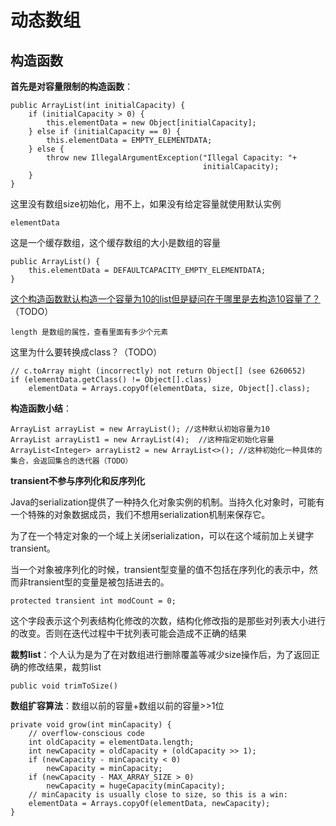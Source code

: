 # 动态数组

## 构造函数

**首先是对容量限制的构造函数**：

```
public ArrayList(int initialCapacity) {
    if (initialCapacity > 0) {
        this.elementData = new Object[initialCapacity];
    } else if (initialCapacity == 0) {
        this.elementData = EMPTY_ELEMENTDATA;
    } else {
        throw new IllegalArgumentException("Illegal Capacity: "+
                                           initialCapacity);
    }
}
```

这里没有数组size初始化，用不上，如果没有给定容量就使用默认实例

```
elementData
```

这是一个缓存数组，这个缓存数组的大小是数组的容量

```
public ArrayList() {
    this.elementData = DEFAULTCAPACITY_EMPTY_ELEMENTDATA;
}
```

<u>这个构造函数默认构造一个容量为10的list但是疑问在于哪里是去构造10容量了？</u>（TODO）

```
length 是数组的属性，查看里面有多少个元素
```

这里为什么要转换成class？（TODO）

```
// c.toArray might (incorrectly) not return Object[] (see 6260652)
if (elementData.getClass() != Object[].class)
    elementData = Arrays.copyOf(elementData, size, Object[].class);
```

**构造函数小结**：

```
ArrayList arrayList = new ArrayList(); //这种默认初始容量为10
ArrayList arrayList1 = new ArrayList(4);  //这种指定初始化容量
ArrayList<Integer> arrayList2 = new ArrayList<>(); //这种初始化一种具体的集合，会返回集合的迭代器（TODO）
```

**transient不参与序列化和反序列化**

Java的serialization提供了一种持久化对象实例的机制。当持久化对象时，可能有一个特殊的对象数据成员，我们不想用serialization机制来保存它。

为了在一个特定对象的一个域上关闭serialization，可以在这个域前加上关键字transient。

当一个对象被序列化的时候，transient型变量的值不包括在序列化的表示中，然而非transient型的变量是被包括进去的。

```
protected transient int modCount = 0;
```

这个字段表示这个列表结构化修改的次数，结构化修改指的是那些对列表大小进行的改变。否则在迭代过程中干扰列表可能会造成不正确的结果

**裁剪list**：个人认为是为了在对数组进行删除覆盖等减少size操作后，为了返回正确的修改结果，裁剪list

```
public void trimToSize() 
```

**数组扩容算法**：数组以前的容量+数组以前的容量>>1位

```
private void grow(int minCapacity) {
    // overflow-conscious code
    int oldCapacity = elementData.length;
    int newCapacity = oldCapacity + (oldCapacity >> 1);
    if (newCapacity - minCapacity < 0)
        newCapacity = minCapacity;
    if (newCapacity - MAX_ARRAY_SIZE > 0)
        newCapacity = hugeCapacity(minCapacity);
    // minCapacity is usually close to size, so this is a win:
    elementData = Arrays.copyOf(elementData, newCapacity);
}
```

